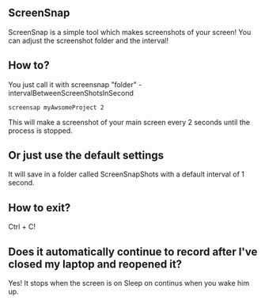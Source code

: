 ## ScreenSnap

ScreenSnap is a simple tool which makes screenshots of your screen!
You can adjust the screenshot folder and the interval!

## How to?

You just call it with screensnap "folder" -intervalBetweenScreenShotsInSecond

```
screensap myAwsomeProject 2
```

This will make a screenshot of your main screen every 2 seconds until the process is stopped.

## Or just use the default settings

It will save in a folder called ScreenSnapShots with a default interval of 1 second.

## How to exit?

Ctrl + C!

## Does it automatically continue to record after I've closed my laptop and reopened it?

Yes! It stops when the screen is on Sleep on continus when you wake him up.
